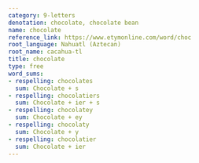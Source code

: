 ```yaml
---
category: 9-letters
denotation: chocolate, chocolate bean
name: chocolate
reference_link: https://www.etymonline.com/word/choc
root_language: Nahuatl (Aztecan)
root_name: cacahua-tl
title: chocolate
type: free
word_sums:
- respelling: chocolates
  sum: Chocolate + s
- respelling: chocolatiers
  sum: Chocolate + ier + s
- respelling: chocolatey
  sum: Chocolate + ey
- respelling: chocolaty
  sum: Chocolate + y
- respelling: chocolatier
  sum: Chocolate + ier
---
```

